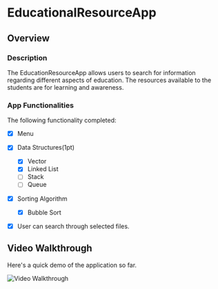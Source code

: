# EducationalResourceApp

## Overview
### Description
The EducationResourceApp allows users to search for information regarding different aspects of education. The resources available to the students are for learning and awareness. 

### App Functionalities
The following functionality completed:

- [x] Menu 
- [x] Data Structures(1pt)
    - [x] Vector
    - [x] Linked List
    - [ ] Stack
    - [ ] Queue
- [x] Sorting Algorithm
    - [x] Bubble Sort
- [x] User can search through selected files. 


## Video Walkthrough

Here's a quick demo of the application so far. 

<img src='http://g.recordit.co/lAfyKgZfJl.gif' title='Video Walkthrough (Login)' width='' alt='Video Walkthrough'/>
